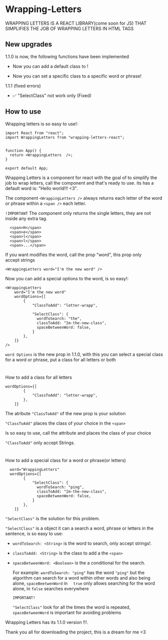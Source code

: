 # Wrapping-Letters

WRAPPING LETTERS IS A REACT LIBRARY(come soon for JS) THAT SIMPLIFIES THE JOB OF WRAPPING LETTERS IN HTML TAGS



## New upgrades

1.1.0 is now, the following functions have been implemented

- Now you can add a default class to <span>!

- Now you can set a specific class to a specific word or phrase!

1.1.1 (fixed errors)

- ✅ "SelectClass" not work only (Fixed) 
## How to use

Wrapping letters is so easy to use!:

```
import React from "react";
import WrappingLetters from "wrapping-letters-react";


function App() {
  return <WrappingLetters  />;
}

export default App;

```

Wrapping Letters is a component for react with the goal of to simplify the job to wrap letters,
call the component and that's ready to use.  its has a default word is: "Hello world!!! <3".

The component ```` <WrappingLetters /> ```` always returns each letter of the word or phrase within a ```<span />``` each letter.

  ```!IMPORTANT```
The component only returns the single letters, they are not inside any extra tag.
```
  <span>H</span>
  <span>e</span>
  <span>l</span>
  <span>l</span>
  <span>...</span>
```

If you want modifies the word, call the prop "word", this prop only accept strings

```
<WrappingLetters word="I'm the new word" />
```

Now you can add a special options to the word, is so easy!:

```
<WrappingLetters 
    word="I'm the new word" 
    wordOptions={[
        {
            "ClassToAdd": "letter-wrapp",

            "SelectClass": {
              wordToSearch: "the",
              classToAdd: "Im-the-new-class",
              spaceBetweenWord: false,
            }
        },
    ]}
/>
```

```word Options``` is the new prop in 1.1.0, with this you can select a special class for a 
word or phrase, put a class for all letters or both

#
How to add a class for all letters
```
wordOptions={[
        {
            "ClassToAdd": "letter-wrapp",
        },
    ]}

```
The atribute ```"ClassToAdd"``` of the new prop is your solution

```"ClassToAdd"``` places the class of your choice in the ```<span>```

Is so easy to use, call the attribute and places the class of your choice

```"ClassToAdd"``` only accept Strings.

#
How to add a special class for a word or phrase(or letters)

```
  word="WrappingLetters"
  wordOptions={[
        {
            "SelectClass": {
              wordToSearch: "ping",
              classToAdd: "Im-the-new-class",
              spaceBetweenWord: false,
            }
        },
    ]}
```
```"SelectClass"``` is the solution for this problem.

```"SelectClass"``` is a object it can a search a word, phrase or letters in the sentence, is so easy to use:


- ```wordToSearch: <String>``` is the word to search, only accept strings!.

- ```classToAdd: <String>``` is the class to add a the ```<span>```

- ```spaceBetweenWord: <Boolean>``` is the a conditional for the search.
  
  For example: ```wordToSearch: "ping"``` has the word ```"ping"``` but the algorithm can 
  search for a word within other words and also being alone, ```spaceBeetwenWord``` in ``` 
  true``` only allows searching for the word alone, in ```false``` searches everywhere

  ``` IMPORTANT! ```

  ```"SelectClass"``` look for all the times the word is repeated, ```spaceBetweenWord``` 
  is important for avoiding problems



Wrapping Letters has its 1.1.0 version !!!.

Thank you all for downloading the project, this is a dream for me <3




